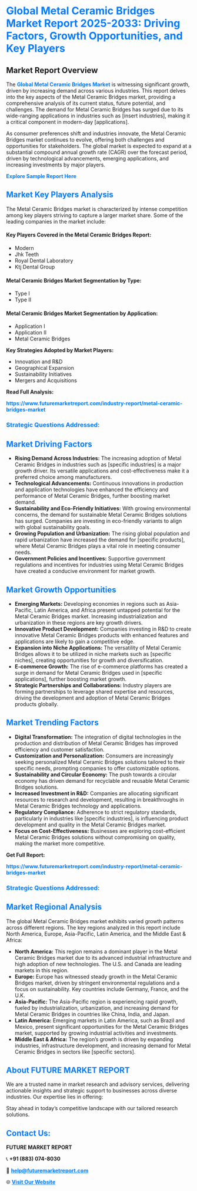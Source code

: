 <h1 style="color: #007BFF;">Global Metal Ceramic Bridges Market Report 2025-2033: Driving Factors, Growth Opportunities, and Key Players</h1>

<section id="overview">
<h2>Market Report Overview</h2>
<p>The <a href="https://www.futuremarketreport.com/industry-report/metal-ceramic-bridges-market" style="color: #007BFF; text-decoration: none;"><strong>Global Metal Ceramic Bridges Market</strong></a> is witnessing significant growth, driven by increasing demand across various industries. This report delves into the key aspects of the Metal Ceramic Bridges market, providing a comprehensive analysis of its current status, future potential, and challenges. The demand for Metal Ceramic Bridges has surged due to its wide-ranging applications in industries such as [insert industries], making it a critical component in modern-day [applications].</p>
<p>As consumer preferences shift and industries innovate, the Metal Ceramic Bridges market continues to evolve, offering both challenges and opportunities for stakeholders. The global market is expected to expand at a substantial compound annual growth rate (CAGR) over the forecast period, driven by technological advancements, emerging applications, and increasing investments by major players.</p>
</section>

<section id="overview">
<p><a href="https://www.futuremarketreport.com/request-sample/reportId=111341" style="color: #007BFF; text-decoration: none;"><strong>Explore Sample Report Here</strong></a></p>
</section>

<section id="key-players">
<h2 style="color: #007BFF;">Market Key Players Analysis</h2>
<p>The Metal Ceramic Bridges market is characterized by intense competition among key players striving to capture a larger market share. Some of the leading companies in the market include:</p>
<h4>Key Players Covered in the Metal Ceramic Bridges Report:</h4>
<ul><li>Modern</li><li>Jhk Teeth</li><li>Royal Dental Laboratory</li><li>Ktj Dental Group</li></ul>
<h4>Metal Ceramic Bridges Market Segmentation by Type:</h4>
<ul><li>Type I</li><li>Type II</li></ul>

<h4>Metal Ceramic Bridges Market Segmentation by Application:</h4>
<ul><li>Application I</li><li>Application II</li><li>Metal Ceramic Bridges</li></ul>
<p><strong>Key Strategies Adopted by Market Players:</strong></p>
<ul>
<li>Innovation and R&D</li>
<li>Geographical Expansion</li>
<li>Sustainability Initiatives</li>
<li>Mergers and Acquisitions</li>
</ul>
</section>

<section>
<p><strong>Read Full Analysis: </strong></p><a href="https://www.futuremarketreport.com/industry-report/metal-ceramic-bridges-market" style="color: #007BFF; text-decoration: none;"><strong>https://www.futuremarketreport.com/industry-report/metal-ceramic-bridges-market</strong></a>
<h3 style="color: #007BFF;">Strategic Questions Addressed:</h3>
</section>

<section id="driving-factors">
<h2 style="color: #007BFF;">Market Driving Factors</h2>
<ul>
<li><strong>Rising Demand Across Industries:</strong> The increasing adoption of Metal Ceramic Bridges in industries such as [specific industries] is a major growth driver. Its versatile applications and cost-effectiveness make it a preferred choice among manufacturers.</li>
<li><strong>Technological Advancements:</strong> Continuous innovations in production and application technologies have enhanced the efficiency and performance of Metal Ceramic Bridges, further boosting market demand.</li>
<li><strong>Sustainability and Eco-Friendly Initiatives:</strong> With growing environmental concerns, the demand for sustainable Metal Ceramic Bridges solutions has surged. Companies are investing in eco-friendly variants to align with global sustainability goals.</li>
<li><strong>Growing Population and Urbanization:</strong> The rising global population and rapid urbanization have increased the demand for [specific products], where Metal Ceramic Bridges plays a vital role in meeting consumer needs.</li>
<li><strong>Government Policies and Incentives:</strong> Supportive government regulations and incentives for industries using Metal Ceramic Bridges have created a conducive environment for market growth.</li>
</ul>
</section>

<section id="growth-opportunities">
<h2 style="color: #007BFF;">Market Growth Opportunities</h2>
<ul>
<li><strong>Emerging Markets:</strong> Developing economies in regions such as Asia-Pacific, Latin America, and Africa present untapped potential for the Metal Ceramic Bridges market. Increasing industrialization and urbanization in these regions are key growth drivers.</li>
<li><strong>Innovative Product Development:</strong> Companies investing in R&D to create innovative Metal Ceramic Bridges products with enhanced features and applications are likely to gain a competitive edge.</li>
<li><strong>Expansion into Niche Applications:</strong> The versatility of Metal Ceramic Bridges allows it to be utilized in niche markets such as [specific niches], creating opportunities for growth and diversification.</li>
<li><strong>E-commerce Growth:</strong> The rise of e-commerce platforms has created a surge in demand for Metal Ceramic Bridges used in [specific applications], further boosting market growth.</li>
<li><strong>Strategic Partnerships and Collaborations:</strong> Industry players are forming partnerships to leverage shared expertise and resources, driving the development and adoption of Metal Ceramic Bridges products globally.</li>
</ul>
</section>

<section id="trending-factors">
<h2 style="color: #007BFF;">Market Trending Factors</h2>
<ul>
<li><strong>Digital Transformation:</strong> The integration of digital technologies in the production and distribution of Metal Ceramic Bridges has improved efficiency and customer satisfaction.</li>
<li><strong>Customization and Personalization:</strong> Consumers are increasingly seeking personalized Metal Ceramic Bridges solutions tailored to their specific needs, prompting companies to offer customizable options.</li>
<li><strong>Sustainability and Circular Economy:</strong> The push towards a circular economy has driven demand for recyclable and reusable Metal Ceramic Bridges solutions.</li>
<li><strong>Increased Investment in R&D:</strong> Companies are allocating significant resources to research and development, resulting in breakthroughs in Metal Ceramic Bridges technology and applications.</li>
<li><strong>Regulatory Compliance:</strong> Adherence to strict regulatory standards, particularly in industries like [specific industries], is influencing product development and quality in the Metal Ceramic Bridges market.</li>
<li><strong>Focus on Cost-Effectiveness:</strong> Businesses are exploring cost-efficient Metal Ceramic Bridges solutions without compromising on quality, making the market more competitive.</li>
</ul>
</section>

<section>
<p><strong>Get Full Report: </strong></p><a href="https://www.futuremarketreport.com/industry-report/metal-ceramic-bridges-market" style="color: #007BFF; text-decoration: none;"><strong>https://www.futuremarketreport.com/industry-report/metal-ceramic-bridges-market</strong></a>
<h3 style="color: #007BFF;">Strategic Questions Addressed:</h3>
</section>


<section id="regional-analysis">
<h2 style="color: #007BFF;">Market Regional Analysis</h2>
<p>The global Metal Ceramic Bridges market exhibits varied growth patterns across different regions. The key regions analyzed in this report include North America, Europe, Asia-Pacific, Latin America, and the Middle East & Africa:</p>
<ul>
<li><strong>North America:</strong> This region remains a dominant player in the Metal Ceramic Bridges market due to its advanced industrial infrastructure and high adoption of new technologies. The U.S. and Canada are leading markets in this region.</li>
<li><strong>Europe:</strong> Europe has witnessed steady growth in the Metal Ceramic Bridges market, driven by stringent environmental regulations and a focus on sustainability. Key countries include Germany, France, and the U.K.</li>
<li><strong>Asia-Pacific:</strong> The Asia-Pacific region is experiencing rapid growth, fueled by industrialization, urbanization, and increasing demand for Metal Ceramic Bridges in countries like China, India, and Japan.</li>
<li><strong>Latin America:</strong> Emerging markets in Latin America, such as Brazil and Mexico, present significant opportunities for the Metal Ceramic Bridges market, supported by growing industrial activities and investments.</li>
<li><strong>Middle East & Africa:</strong> The region’s growth is driven by expanding industries, infrastructure development, and increasing demand for Metal Ceramic Bridges in sectors like [specific sectors].</li>
</ul>
</section>

<footer>
<h2 style="color: #007BFF;">About FUTURE MARKET REPORT</h2>
<p>We are a trusted name in market research and advisory services, delivering actionable insights and strategic support to businesses across diverse industries. Our expertise lies in offering:</p>

<p>Stay ahead in today’s competitive landscape with our tailored research solutions.</p>

<h2 style="color: #007BFF;">Contact Us:</h2>
<p><strong>FUTURE MARKET REPORT</strong></p>
<p>📞 <strong>+91 (883) 074-8030</strong></p>
<p>📧 <strong><a href="mailto:help@futuremarketreport.com" style="color: #007BFF;">help@futuremarketreport.com</a></strong></p>
<p>🌐 <strong><a href="https://www.futuremarketreport.com/" style="color: #007BFF;">Visit Our Website</a></strong></p>
</footer>
